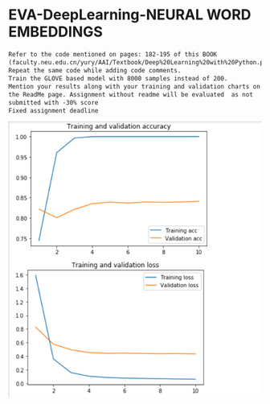 # EVA-DeepLearning-NEURAL WORD EMBEDDINGS

    Refer to the code mentioned on pages: 182-195 of this BOOK (faculty.neu.edu.cn/yury/AAI/Textbook/Deep%20Learning%20with%20Python.pdf)
    Repeat the same code while adding code comments. 
    Train the GLOVE based model with 8000 samples instead of 200. 
    Mention your results along with your training and validation charts on the ReadMe page. Assignment without readme will be evaluated  as not       submitted with -30% score
    Fixed assignment deadline


![](https://github.com/nandwanatarun/EVA-DeepLearning/blob/Phase2_Session-1/Images/Annotation%202020-03-03%20162414.png)
